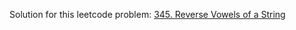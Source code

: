 Solution for this leetcode problem: [345. Reverse Vowels of a String](https://leetcode.com/problems/reverse-vowels-of-a-string)
